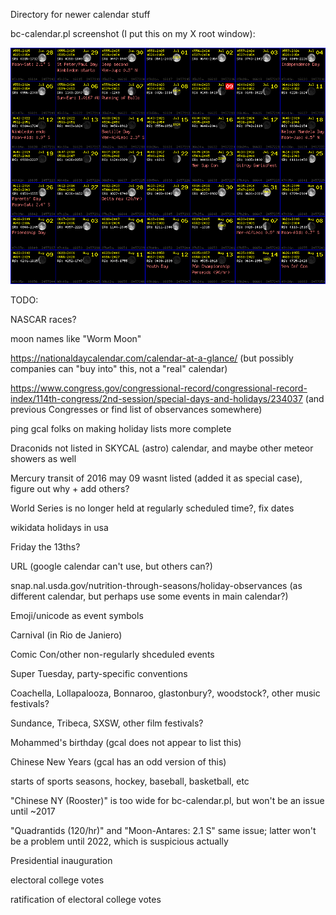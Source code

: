 Directory for newer calendar stuff

bc-calendar.pl screenshot (I put this on my X root window):

<img src="bc-cal-ss.gif">

TODO:

NASCAR races?

moon names like "Worm Moon"

https://nationaldaycalendar.com/calendar-at-a-glance/ (but possibly
companies can "buy into" this, not a "real" calendar)

https://www.congress.gov/congressional-record/congressional-record-index/114th-congress/2nd-session/special-days-and-holidays/234037
(and previous Congresses or find list of observances somewhere)

ping gcal folks on making holiday lists more complete

Draconids not listed in SKYCAL (astro) calendar, and maybe other
meteor showers as well

Mercury transit of 2016 may 09 wasnt listed (added it as special case), figure out why + add others?

World Series is no longer held at regularly scheduled time?, fix dates

wikidata holidays in usa

Friday the 13ths?

URL (google calendar can't use, but others can?)

snap.nal.usda.gov/nutrition-through-seasons/holiday-observances (as
different calendar, but perhaps use some events in main calendar?)

Emoji/unicode as event symbols

Carnival (in Rio de Janiero)

Comic Con/other non-regularly shceduled events

Super Tuesday, party-specific conventions

Coachella, Lollapalooza, Bonnaroo, glastonbury?, woodstock?, other
music festivals?

Sundance, Tribeca, SXSW, other film festivals?

Mohammed's birthday (gcal does not appear to list this)

Chinese New Years (gcal has an odd version of this)

starts of sports seasons, hockey, baseball, basketball, etc

"Chinese NY (Rooster)" is too wide for bc-calendar.pl, but won't be an
issue until ~2017

"Quadrantids (120/hr)" and "Moon-Antares: 2.1<B0> S" same issue;
latter won't be a problem until 2022, which is suspicious actually

Presidential inauguration

electoral college votes

ratification of electoral college votes


